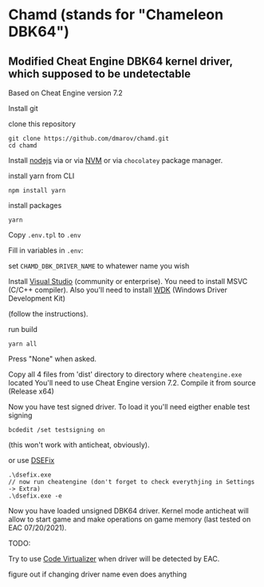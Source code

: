 # Chamd (stands for "Chameleon DBK64")

## Modified Cheat Engine DBK64 kernel driver, which supposed to be undetectable

Based on Cheat Engine version 7.2

Install git

clone this repository

```
git clone https://github.com/dmarov/chamd.git
cd chamd
```

Install [nodejs](https://nodejs.org/en/) via or via
[NVM](https://github.com/coreybutler/nvm-windows) or via `chocolatey`
package manager.

install yarn from CLI
```
npm install yarn
```

install packages
```
yarn
```

Copy `.env.tpl` to `.env`

Fill in variables in `.env`:

set `CHAMD_DBK_DRIVER_NAME` to whatewer name you wish

Install [Visual Studio](https://visualstudio.microsoft.com/thank-you-downloading-visual-studio/?sku=Community&rel=16)
(community or enterprise).
You need to install MSVC (C/C++ compiler).
Also you'll need to install [WDK](https://docs.microsoft.com/en-us/windows-hardware/drivers/download-the-wdk)
(Windows Driver Development Kit)

(follow the instructions).

run build
```
yarn all
```

Press "None" when asked.

Copy all 4 files from 'dist' directory to directory where `cheatengine.exe` located
You'll need to use Cheat Engine version 7.2. Compile it from source (Release x64)

Now you have test signed driver.
To load it you'll need eigther enable test signing

```
bcdedit /set testsigning on
```
(this won't work with anticheat, obviously).

or use [DSEFix](https://github.com/hfiref0x/DSEFix)
```
.\dsefix.exe
// now run cheatengine (don't forget to check everythjing in Settings -> Extra)
.\dsefix.exe -e
```

Now you have loaded unsigned DBK64 driver.
Kernel mode anticheat will allow to start game and make operations on game memory
(last tested on EAC 07/20/2021).


TODO:

Try to use [Code Virtualizer](https://www.oreans.com/CodeVirtualizer.php) when driver will be detected by EAC.

figure out if changing driver name even does anything
